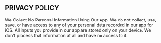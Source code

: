 ## PRIVACY POLICY

We Collect No Personal Information Using Our App.
We do not collect, use, save, or have access to any of your personal data recorded in our app for iOS.
All inputs you provide in our app are stored only on your device. We don’t process that information at all and have no access to it.
